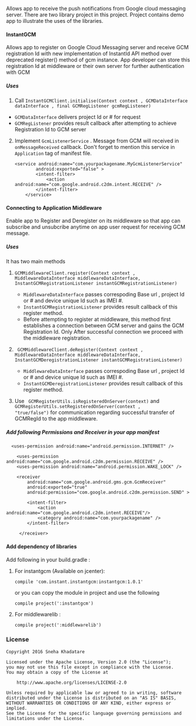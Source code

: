 Allows app to receive the push notifications from Google cloud messaging server.
There are two library project in this project. Project contains demo app to illustrate the uses of the libraries.

#### InstantGCM
Allows app to register on Google Cloud Messaging server and receive GCM registration Id with new implementation of InstantId API method 
over deprecated register() method of gcm instance. 
App developer can store this registration Id at middleware or their own server for further authentication with GCM

##### Uses
1. Call ``` InstantGCMClient.initialise(Context context , GCMDataInterface dataInterface , final GCMRegListener gcmRegListener) ```
  - ```GCMDataInterface``` delivers project Id or # for request
  - ```GCMRegListener``` provides result callback after attempting to achieve Registration Id to GCM server

2. Implement ``` GcmListenerService ``` . Message from GCM will received in ``` onMessageReceived ``` callback.
   Don't forget to mention this service in ``` Application ``` tag of manifest file.

    ```
    <service android:name="com.yourpackagename.MyGcmListenerService"
            android:exported="false" >
            <intent-filter>
                <action android:name="com.google.android.c2dm.intent.RECEIVE" />
            </intent-filter>
        </service>
    ```

#### Connecting to Application Middleware
Enable app to Register and Deregister on its middleware so that app can subscribe and unsubcribe anytime on app user request for receiving GCM message.

##### Uses
It has two main methods 
  1. ```GCMMiddlewareClient.register(Context context , MiddlewareDataInterface middlewareDataInterface, InstantGCMRegistrationListener instantGCMRegistrationListener)```
      - ```MiddlewareDataInterface``` passes correspoding Base url , project Id or # and device unique Id such as IMEI #.
      - ```InstantGCMRegistrationListener``` provides result callback of this register method.
      - Before attempting to register at middleware, this method first establishes a connection between GCM server and gains the GCM Registration Id.
        Only After successful connection we proceed with the middleware registration.
      
  2. ``` GCMMiddlewareClient.deRegister(Context context , MiddlewareDataInterface middlewareDataInterface, InstantGCMDeregistrationListener instantGCMRegistrationListener)```
      - ```MiddlewareDataInterface``` passes correspoding Base url , project Id or # and device unique Id such as IMEI #.
      - ```InstantGCMDeregistrationListener``` provides result callback of this register method. 
      
  3. Use ``` GCMRegisterUtils.isRegisteredOnServer(context)``` and ``` GCMRegisterUtils.setRegisteredOnServer(context ,             "true/false")``` for communication regarding successful transfer of GCMRegId to the app middleware.

##### Add following Permissions and Receiver in your app manifest

```
  <uses-permission android:name="android.permission.INTERNET" />
   
    <uses-permission android:name="com.google.android.c2dm.permission.RECEIVE" />
    <uses-permission android:name="android.permission.WAKE_LOCK" />

```
```
    <receiver
        android:name="com.google.android.gms.gcm.GcmReceiver"
        android:exported="true"
        android:permission="com.google.android.c2dm.permission.SEND" >
        
        <intent-filter>
            <action android:name="com.google.android.c2dm.intent.RECEIVE"/>
            <category android:name="com.yourpackagename" />
        </intent-filter>
        
     </receiver>
```
 



#### Add dependency of libraries
 
  Add following in your build.gradle :
      
  1. For instantgcm (Available on jcenter):
      
      ``` compile 'com.instant.instantgcm:instantgcm:1.0.1' ``` 
      
      or you can copy the module in project and use the following
      
      ``` compile project(':instantgcm') ```
      
  2. For middlewarelib :
  
      ``` compile project(':middlewarelib') ```


### License

```
Copyright 2016 Sneha Khadatare

Licensed under the Apache License, Version 2.0 (the "License");
you may not use this file except in compliance with the License.
You may obtain a copy of the License at

    http://www.apache.org/licenses/LICENSE-2.0

Unless required by applicable law or agreed to in writing, software
distributed under the License is distributed on an "AS IS" BASIS,
WITHOUT WARRANTIES OR CONDITIONS OF ANY KIND, either express or implied.
See the License for the specific language governing permissions and
limitations under the License.
```

